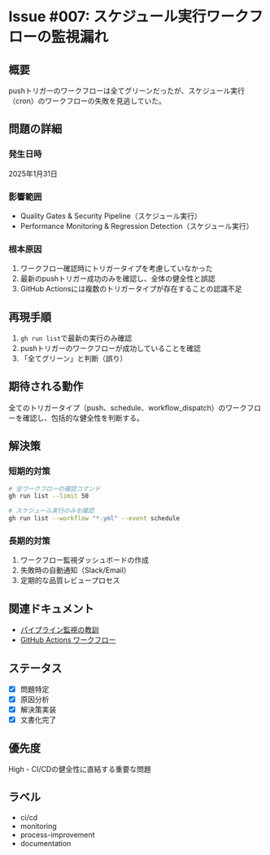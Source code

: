 # Issue #007: スケジュール実行ワークフローの監視漏れ

## 概要
pushトリガーのワークフローは全てグリーンだったが、スケジュール実行（cron）のワークフローの失敗を見逃していた。

## 問題の詳細

### 発生日時
2025年1月31日

### 影響範囲
- Quality Gates & Security Pipeline（スケジュール実行）
- Performance Monitoring & Regression Detection（スケジュール実行）

### 根本原因
1. ワークフロー確認時にトリガータイプを考慮していなかった
2. 最新のpushトリガー成功のみを確認し、全体の健全性と誤認
3. GitHub Actionsには複数のトリガータイプが存在することの認識不足

## 再現手順
1. `gh run list`で最新の実行のみ確認
2. pushトリガーのワークフローが成功していることを確認
3. 「全てグリーン」と判断（誤り）

## 期待される動作
全てのトリガータイプ（push、schedule、workflow_dispatch）のワークフローを確認し、包括的な健全性を判断する。

## 解決策

### 短期的対策
```bash
# 全ワークフローの確認コマンド
gh run list --limit 50

# スケジュール実行のみを確認
gh run list --workflow "*.yml" --event schedule
```

### 長期的対策
1. ワークフロー監視ダッシュボードの作成
2. 失敗時の自動通知（Slack/Email）
3. 定期的な品質レビュープロセス

## 関連ドキュメント
- [パイプライン監視の教訓](../docs/development/PIPELINE_MONITORING_LESSONS.md)
- [GitHub Actions ワークフロー](../.github/workflows/)

## ステータス
- [x] 問題特定
- [x] 原因分析
- [x] 解決策実装
- [x] 文書化完了

## 優先度
High - CI/CDの健全性に直結する重要な問題

## ラベル
- ci/cd
- monitoring
- process-improvement
- documentation